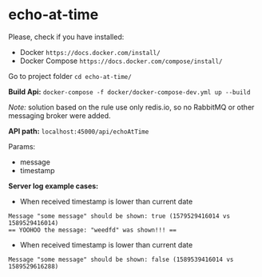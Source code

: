 # echo-at-time

Please, check if you have installed:

- Docker `https://docs.docker.com/install/`
- Docker Compose `https://docs.docker.com/compose/install/`

Go to project folder `cd echo-at-time/`

**Build Api:** `docker-compose -f docker/docker-compose-dev.yml up --build`

*Note:* solution based on the rule use only redis.io, so no RabbitMQ or other messaging broker were added.

**API path:** `localhost:45000/api/echoAtTime`

Params: 
- message
- timestamp

**Server log example cases:**

- When received timestamp is lower than current date
```
Message "some message" should be shown: true (1579529416014 vs 1589529416014)
== YOOHOO the message: "weedfd" was shown!!! ==
```

- When received timestamp is lower than current date
```
Message "some message" should be shown: false (1589539416014 vs 1589529616288)
```
